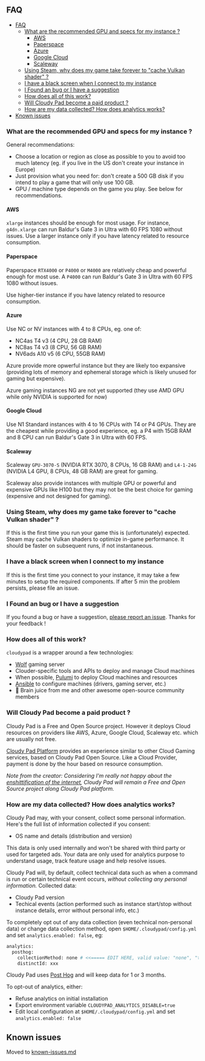 ## FAQ

- [FAQ](#faq)
  - [What are the recommended GPU and specs for my instance ?](#what-are-the-recommended-gpu-and-specs-for-my-instance-)
    - [AWS](#aws)
    - [Paperspace](#paperspace)
    - [Azure](#azure)
    - [Google Cloud](#google-cloud)
    - [Scaleway](#scaleway)
  - [Using Steam, why does my game take forever to "cache Vulkan shader" ?](#using-steam-why-does-my-game-take-forever-to-cache-vulkan-shader-)
  - [I have a black screen when I connect to my instance](#i-have-a-black-screen-when-i-connect-to-my-instance)
  - [I Found an bug or I have a suggestion](#i-found-an-bug-or-i-have-a-suggestion)
  - [How does all of this work?](#how-does-all-of-this-work)
  - [Will Cloudy Pad become a paid product ?](#will-cloudy-pad-become-a-paid-product-)
  - [How are my data collected? How does analytics works?](#how-are-my-data-collected-how-does-analytics-works)
- [Known issues](#known-issues)

### What are the recommended GPU and specs for my instance ?

General recommendations:
- Choose a location or region as close as possible to you to avoid too much latency (eg. if you live in the US don't create your instance in Europe)
- Just provision what you need for: don't create a 500 GB disk if you intend to play a game that will only use 100 GB. 
- GPU / machine type depends on the game you play. See below for recommendations.

#### AWS

`xlarge` instances should be enough for most usage. For instance, `g4dn.xlarge` can run Baldur's Gate 3 in Ultra with 60 FPS 1080 without issues. Use a larger instance only if you have latency related to resource consumption. 

#### Paperspace

Paperspace `RTX4000` or `P4000` or `M4000` are relatively cheap and powerful enough for most use. A `P4000` can run Baldur's Gate 3 in Ultra with 60 FPS 1080 without issues.

Use higher-tier instance if you have latency related to resource consumption.

#### Azure

Use NC or NV instances with 4 to 8 CPUs, eg. one of:

- NC4as T4 v3 (4 CPU, 28 GB RAM)
- NC8as T4 v3 (8 CPU, 56 GB RAM)
- NV6ads A10 v5 (6 CPU, 55GB RAM)

Azure provide more opwerful instance but they are likely too expansive (providing lots of memory and ephemeral storage which is likely unused for gaming but expensive).

Azure gaming instances NG are not yet supported (they use AMD GPU while only NVIDIA is supported for now)

#### Google Cloud

Use N1 Standard instances with 4 to 16 CPUs with T4 or P4 GPUs. They are the cheapest while providing a good experience, eg. a P4 with 15GB RAM and 8 CPU can run Baldur's Gate 3 in Ultra with 60 FPS.

#### Scaleway

Scaleway  `GPU-3070-S` (NVIDIA RTX 3070, 8 CPUs, 16 GB RAM) and `L4-1-24G` (NVIDIA L4 GPU, 8 CPUs, 48 GB RAM) are great for gaming. 

Scaleway also provide instances with multiple GPU or powerful and expensive GPUs like H100 but they may not be the best choice for gaming (expensive and not designed for gaming).

### Using Steam, why does my game take forever to "cache Vulkan shader" ?

If this is the first time you run your game this is (unfortunately) expected. Steam may cache Vulkan shaders to optimize in-game performance. It should be faster on subsequent runs, if not instantaneous. 

### I have a black screen when I connect to my instance

If this is the first time you connect to your instance, it may take a few minutes to setup the required components. If after 5 min the problem persists, please file an issue. 

### I Found an bug or I have a suggestion

If you found a bug or have a suggestion, [please report an issue](https://github.com/PierreBeucher/cloudypad/issues). Thanks for your feedback !

### How does all of this work?

`cloudypad` is a wrapper around a few technologies:

- [Wolf](https://games-on-whales.github.io/wolf/stable/) gaming server
- Clouder-specific tools and APIs to deploy and manage Cloud machines
- When possible, [Pulumi](https://www.pulumi.com/) to deploy Cloud machines and resources
- [Ansible](https://www.ansible.com/) to configure machines (drivers, gaming server, etc.)
- 🧠 Brain juice from me and other awesome open-source community members

### Will Cloudy Pad become a paid product ?

Cloudy Pad is a Free and Open Source project. However it deploys Cloud resources on providers like AWS, Azure, Google Cloud, Scaleway etc. which are usually not free.

[Cloudy Pad Platform](https://app.cloudypad.gg) provides an experience similar to other Cloud Gaming services, based on Cloudy Pad Open Source. Like a Cloud Provider, payment is done by the hour based on resource consumption.

_Note from the creator: Considering I'm really not happy about the [enshittification of the internet](https://en.wikipedia.org/wiki/Enshittification), Cloudy Pad will remain a Free and Open Source project along Cloudy Pad platform._

### How are my data collected? How does analytics works?

Cloudy Pad may, with your consent, collect some personal information. Here's the full list of information collected if you consent:
- OS name and details (distribution and version)

This data is only used internally and won't be shared with third party or used for targeted ads. Your data are only used for analytics purpose to understand usage, track feature usage and help resolve issues.

Cloudy Pad will, by default, collect technical data such as when a command is run or certain technical event occurs, _without collecting any personal information._ Collected data:
- Cloudy Pad version
- Techical events (action performed such as instance start/stop without instance details, error without personal info, etc.)

To completely opt out of any data collection (even technical non-personal data) or change data collection method, open `$HOME/.cloudypad/config.yml` and set `analytics.enabled: false`, eg:

```sh
analytics:
  posthog:
    collectionMethod: none # <<===== EDIT HERE, valid value: "none", "technical", "all"
    distinctId: xxx
```

Cloudy Pad uses [Post Hog](https://posthog.com) and will keep data for 1 or 3 months. 

To opt-out of analytics, either:
- Refuse analytics on initial installation
- Export environment variable `CLOUDYPAD_ANALYTICS_DISABLE=true`
- Edit local configuration at `$HOME/.cloudypad/config.yml` and set `analytics.enabled: false`

## Known issues

Moved to [known-issues.md](known-issues.md)
